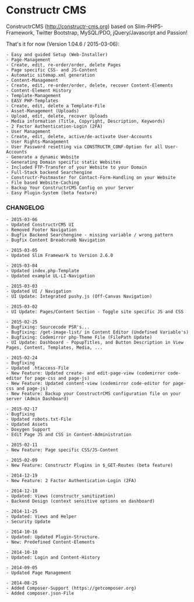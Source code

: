 Constructr CMS
==============

ConstructrCMS (<a href="http://constructr-cms.org">http://constructr-cms.org</a>) based on Slim-PHP5-Framework, Twitter Bootstrap, MySQL/PDO, jQuery/Javascript and Passion!

That's it for now (Version 1.04.6 / 2015-03-06):

	- Easy and guided Setup (Web-Installer)
	- Page-Management
	- Create, edit, re-order/order, delete Pages
	- Page specific CSS- and JS-Content
	- Automatic sitemap.xml generation
	- Content-Management
	- Create, edit, re-order/order, delete, recover Content-Elements
	- Content-Element History
	- Template-Management
	- EASY PHP-Templates
	- Create, edit, delete a Template-File
	- Asset-Management (Uploads)
	- Upload, edit, delete, recover Uploads
	- Media information (Title, Copyright, Description, Keywords)
	- 2 Factor Authentication-Login (2FA)
	- User Management
	- Create, edit, delete, active/de-activate User-Accounts
	- User Rights-Management
	- User Password resetting via CONSTRUCTR_CONF-Option for all User-Accounts
	- Generate a dynamic Website
	- Generating Domain specific static Websites
	- Included FTP-Transfer of your Website to your Domain
	- Full-Stack backend Searchengine
	- Constructr-Postmaster for Contact-Form-Handling on your Website
	- File based Website-Caching
	- Backup Your ConstructrCMS Config on your Server
	- Easy Plugin-System (beta feature)

### CHANGELOG

	- 2015-03-06
	- Updated ConstructrCMS UI
	- Removed Footer Navigation
	- Bugfix Backend Searchengine - missing variable / wrong pattern
	- Bugfix Content Breadcrumb Navigation

	- 2015-03-05
	- Updated Slim Framework to Version 2.6.0

	- 2015-03-04
	- Updated index.php-Template
	- Updated example UL-LI-Navigation

	- 2015-03-03
	- Updated UI / Navigation
	- UI Update: Integrated pushy.js (Off-Canvas Navigation)

	- 2015-03-02
	- UI Update: Pages/Content Section - Toggle site specific JS and CSS

	- 2015-02-25
	- Bugfixing: Sourcecode PSR's...
	- Bugfixing: /get-image-list/ in Content Editor (Undefined Variable's)
	- Bugfixing: Codemirror php-Theme File (FilePath Update)
	- UI Update: Dashboard - PopupTitles, and Button Description in View Pages, Content, Templates, Media, ...

	- 2015-02-24
	- Bugfixing
	- Updated .htaccess-File
	- New Feature: Updated create- and edit-page-view (codemirror code-editor for page-css and page-js)
	- New Feature: Updated content-view (codemirror code-editor for page-css and page-js)
	- New Feature: Backup your ConstructrCMS configuration file on your server (Admin Dashboard)

	- 2015-02-17
	- Bugfixing
	- Updated robots.txt-File
	- Updated Assets
	- Doxygen Support
	- Edit Page JS and CSS in Content-Administration

	- 2015-02-11
	- New Feature: Page specific CSS/JS-Content

	- 2015-02-09
	- New Feature: Constructr Plugins in $_GET-Routes (beta feature)

	- 2014-12-19
	- New Feature: 2 Factor Authentication-Login (2FA)

	- 2014-12-18
	- Updated: Views (constructr_sanitization)
	- Backend Design (context sensitive options on dashboard)

	- 2014-11-25
	- Updated: Views and Helper
	- Security Update

	- 2014-10-16
	- Updated: Updated Plugin-Structure.
	- New: Predefined Content-Elements

	- 2014-10-10
	- Updated: Login and Content-History

	- 2014-09-05 
	- Updated Page Management

	- 2014-08-25 
	- Added Composer-Support (https://getcomposer.org)
	- Added composer.json-File

